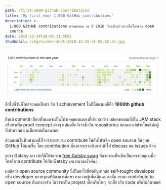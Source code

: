 ```yaml
---
path: /first-1000-github-contributions
title: 'My first ever 1,000 GitHub contributions'
description: >-
  1,000 GitHub contributions แรกของผม ณ ปี 2018 ก้าวเล็กๆก้าวแรกในโลกของ open
  source
date: 2018-12-14T20:00:31.559Z
thumbnail: /img/screen-shot-2018-12-15-at-02.52.34.jpg
---
```

![My first ever 1,000 GitHub contributions](/img/screen-shot-2018-12-15-at-02.52.34.jpg)

อีกไม่กี่วันก็ไกล้จะหมดปีแล้ว อีก 1 achievement ในปีนี้ของผมก็คือ **1000th github contributions**

ถึงแม้ commit เกือบทั้งหมดจะเป็นโปรเจคของผมเองที่ทำเวลาว่าง บล้อคของผมที่เป็น JAM stack หรือทำเพื่อ proof concept ต่างๆ แต่ผมก็หวังว่าซักวัน repositories ของผมจะมีประโยชน์ต่อผู้ที่เข้ามาเจอ และศึกษาต่อในอนาคต

ส่วนแผนในปีหน้าผมตั้งใจว่าจะพยายาม contribute ให้กับโปรเจ็ค open source อื่นๆบน GitHub ให้มากขึ้น โดย contribution นั้นอาจจะรวมถึงการเข้าไป discuss บน issues ด้วย 

อย่าง Gatsby เอง เค้าก็มีโปรแกรม [free Gatsby swag](https://www.gatsbyjs.org/docs/contributor-swag/) ที่แจกของที่ระลึกเป็นการขอบคุณเมื่อใครก็ตาม contribute ให้กับ Gatsby _ผมว่าน่าสนใจดีนะ_

ผมคิดว่า open source community นี่เป็นอะไรที่สำคัญมากต่อ self-tought developer หรือ developer หลายๆคนที่ต้องการศึกษา หาความรู้เพิ่มเติมนะ ฉะนั้น เรามา contribute to open source กันเถอะครับ ไม่ว่าจะเป็น project เล็กหรือใหญ่ จะเกี่ยวกับ code หรือไม่ก็ตามแต่
